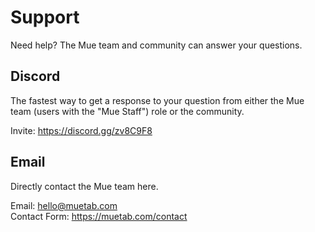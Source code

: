 # Support

Need help? The Mue team and community can answer your questions.

## Discord
The fastest way to get a response to your question from either the Mue team (users with the "Mue Staff") role or the community.

Invite: https://discord.gg/zv8C9F8

## Email
Directly contact the Mue team here.

Email: hello@muetab.com<br/>
Contact Form: https://muetab.com/contact
